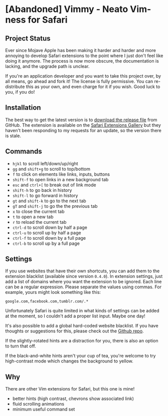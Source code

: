 # [Abandoned] Vimmy - Neato Vim-ness for Safari

## Project Status

Ever since Mojave Apple has been making it harder and harder and more annoying to develop Safari extensions to the point where I just don't feel like doing it anymore. The process is now more obscure, the documentation is lacking, and the upgrade path is unclear.

If you're an application developer and you want to take this project over, by all means, go ahead and fork it! The license is fully permissive. You can re-distribute this as your own, and even charge for it if you wish. Good luck to you, if you do!

## Installation

The best way to get the latest version is to [download the release file](https://github.com/gggritso/Vimmy.safariextension/releases/latest) from GitHub. The extension is available on the [Safari Extensions Gallery](https://safari-extensions.apple.com/details/?id=com.gggritso.vimmy-36948PQEY6) but they haven't been responding to my requests for an update, so the version there is stale.

## Commands
- `hjkl` to scroll left/down/up/right
- `gg` and `shift+g` to scroll to top/bottom
- `f` to click on elements like links, inputs, buttons
- `shift-f` to open links in a new background tab
- `esc` and `ctrl+[` to break out of link mode
- `shift-h` to go back in history
- `shift-l` to go forward in history
- `gt` and `shift-k` to go to the next tab
- `gT` and `shift-j` to go the the previous tab
- `x` to close the current tab
- `t` to open a new tab
- `r` to reload the current tab
- `ctrl-d` to scroll down by half a page
- `ctrl-u` to scroll up by half a page
- `ctrl-f` to scroll down by a full page
- `ctrl-b` to scroll up by a full page


## Settings

If you use websites that have their own shortcuts, you can add them to the extension blacklist (available since version `0.4.0`). In extension settings, just add a list of domains where you want the extension to be ignored. Each line can be a regular expression. Please separate the values using commas. For example, yours might look something like this:

```
google.com,facebook.com,tumblr.com/.*
```

Unfortunately Safari is quite limited in what kinds of settings can be added at the moment, so I couldn't add a proper list input. Maybe one day!

It's also possible to add a global hard-coded website blacklist. If you have thoughts or suggestions for this, please check out the [Github repo](https://github.com/gggritso/Vimmy.safariextension/issues).

If the slightly-rotated hints are a distraction for you, there is also an option to turn that off.

If the black-and-white hints aren't your cup of tea, you're welcome to try high-contrast mode which changes the background to yellow.

## Why

There are other Vim extensions for Safari, but this one is mine!

- better hints (high contrast, chevrons show associated link)
- fluid scrolling animations
- minimum useful command set
